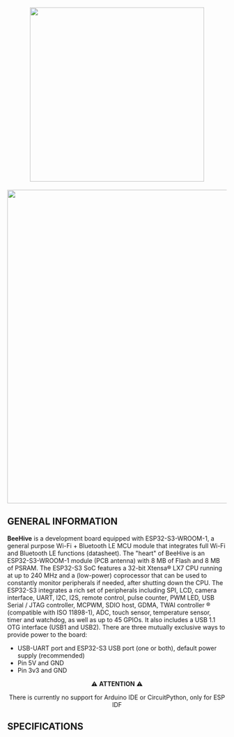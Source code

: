 <link href="/your-path-to-fontawesome/css/fontawesome.css" rel="stylesheet">

<h1 align="center">
<img src="https://user-images.githubusercontent.com/83240004/152610107-5a7dc7a1-5672-450c-8c03-67d5b249ba0e.png" width="400" height="auto"/>
</h1>

<p align="center">
<img src="https://user-images.githubusercontent.com/83240004/152610874-a6f50491-0fa8-49ae-8bb3-06131d5f68c3.png" width="720" height="auto"/>
</p>

## GENERAL INFORMATION

**BeeHive** is a development board equipped with ESP32-S3-WROOM-1, a general purpose Wi-Fi + Bluetooth LE MCU module that integrates full Wi-Fi and Bluetooth LE functions (datasheet). The "heart" of BeeHive is an ESP32-S3-WROOM-1 module (PCB antenna) with 8 MB of Flash and 8 MB of PSRAM. The ESP32-S3 SoC features a 32-bit Xtensa® LX7 CPU running at up to 240 MHz and a (low-power) coprocessor that can be used to constantly monitor peripherals if needed, after shutting down the CPU. The ESP32-S3 integrates a rich set of peripherals including SPI, LCD, camera interface, UART, I2C, I2S, remote control, pulse counter, PWM LED, USB Serial / JTAG controller, MCPWM, SDIO host, GDMA, TWAI controller ® (compatible with ISO 11898-1), ADC, touch sensor, temperature sensor, timer and watchdog, as well as up to 45 GPIOs. It also includes a USB 1.1 OTG interface (USB1 and USB2).
There are three mutually exclusive ways to provide power to the board:
- USB-UART port and ESP32-S3 USB port (one or both), default power supply (recommended)
- Pin 5V and GND
- Pin 3v3 and GND

<p align="center">
  ⚠️ <b>ATTENTION</b> ⚠️
</p>
<p align="center">
There is currently no support for Arduino IDE or CircuitPython, only for ESP IDF
 </p>
 
 ## SPECIFICATIONS
 
 
